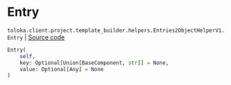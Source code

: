 # Entry
`toloka.client.project.template_builder.helpers.Entries2ObjectHelperV1.Entry` | [Source code](https://github.com/Toloka/toloka-kit/blob/v1.2.0.post1/src/client/project/template_builder/helpers.py#L55)

```python
Entry(
    self,
    key: Optional[Union[BaseComponent, str]] = None,
    value: Optional[Any] = None
)
```

